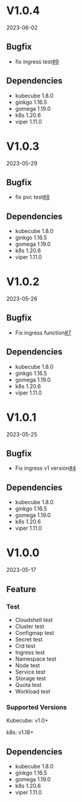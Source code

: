 # V1.0.4

2023-06-02

## Bugfix
- fix ingress test[#9](https://github.com/kubecube-io/kubecube-e2e/pull/9)

## Dependencies


- kubecube 1.8.0
- ginkgo 1.16.5
- gomega 1.19.0
- k8s 1.20.6
- viper 1.11.0

# V1.0.3

2023-05-29

## Bugfix
- fix pvc test[#8](https://github.com/kubecube-io/kubecube-e2e/pull/8)

## Dependencies


- kubecube 1.8.0
- ginkgo 1.16.5
- gomega 1.19.0
- k8s 1.20.6
- viper 1.11.0


# V1.0.2

2023-05-26

## Bugfix
- Fix ingress function[#7](https://github.com/kubecube-io/kubecube-e2e/pull/7)

## Dependencies


- kubecube 1.8.0
- ginkgo 1.16.5
- gomega 1.19.0
- k8s 1.20.6
- viper 1.11.0


# V1.0.1

2023-05-25

## Bugfix
- Fix ingress v1 version[#4](https://github.com/kubecube-io/kubecube-e2e/pull/4)

## Dependencies


- kubecube 1.8.0
- ginkgo 1.16.5
- gomega 1.19.0
- k8s 1.20.6
- viper 1.11.0

# V1.0.0

2023-05-17

## Feature

### Test

- Cloudshell test
- Cluster test
- Configmap test
- Secret test
- Crd test
- Ingress test
- Namespace test
- Node test
- Service test
- Storage test
- Quota test
- Workload test

### Supported Versions

Kubecube: v1.0+

k8s: v1.18+

## Dependencies


- kubecube 1.8.0
- ginkgo 1.16.5
- gomega 1.19.0
- k8s 1.20.6
- viper 1.11.0